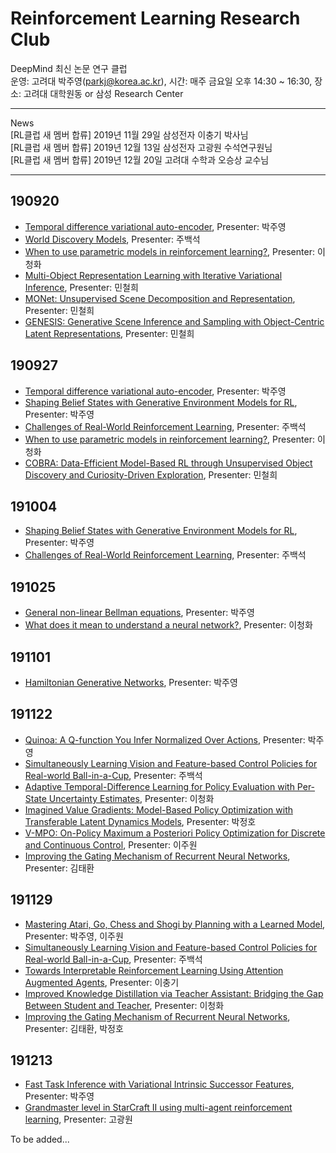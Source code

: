 ﻿# Reinforcement Learning Research Club

DeepMind 최신 논문 연구 클럽  
운영: 고려대 박주영(parkj@korea.ac.kr), 시간: 매주 금요일 오후 14:30 ~ 16:30, 장소: 고려대 대학원동 or 삼성 Research Center  
* * *
News   
[RL클럽 새 멤버 합류] 2019년 11월 29일 삼성전자 이충기 박사님   
[RL클럽 새 멤버 합류] 2019년 12월 13일 삼성전자 고광원 수석연구원님  
[RL클럽 새 멤버 합류] 2019년 12월 20일 고려대 수학과 오승상 교수님  
* * *
## 190920
* [Temporal difference variational auto-encoder](https://arxiv.org/pdf/1806.03107.pdf), Presenter: 박주영
* [World Discovery Models](https://arxiv.org/pdf/1902.07685.pdf), Presenter: 주백석
* [When to use parametric models in reinforcement learning?](https://arxiv.org/pdf/1906.05243.pdf), Presenter: 이청화
* [Multi-Object Representation Learning with Iterative Variational Inference](http://proceedings.mlr.press/v97/greff19a/greff19a.pdf), Presenter: 민철희
* [MONet: Unsupervised Scene Decomposition and Representation](https://arxiv.org/pdf/1901.11390.pdf), Presenter: 민철희
* [GENESIS: Generative Scene Inference and Sampling with Object-Centric Latent Representations](https://arxiv.org/pdf/1907.13052.pdf), Presenter: 민철희

## 190927
* [Temporal difference variational auto-encoder](https://arxiv.org/pdf/1806.03107.pdf), Presenter: 박주영
* [Shaping Belief States with Generative Environment Models for RL](https://arxiv.org/pdf/1906.09237.pdf), Presenter: 박주영
* [Challenges of Real-World Reinforcement Learning](https://arxiv.org/pdf/1904.12901.pdf), Presenter: 주백석
* [When to use parametric models in reinforcement learning?](https://arxiv.org/pdf/1906.05243.pdf), Presenter: 이청화
* [COBRA: Data-Efficient Model-Based RL through Unsupervised Object Discovery and Curiosity-Driven Exploration](https://arxiv.org/pdf/1905.09275.pdf), Presenter: 민철희

## 191004
* [Shaping Belief States with Generative Environment Models for RL](https://arxiv.org/pdf/1906.09237.pdf), Presenter: 박주영
* [Challenges of Real-World Reinforcement Learning](https://arxiv.org/pdf/1904.12901.pdf), Presenter: 주백석

## 191025
* [General non-linear Bellman equations](https://arxiv.org/pdf/1907.03687v1.pdf), Presenter: 박주영
* [What does it mean to understand a neural network?](https://arxiv.org/pdf/1907.06374.pdf), Presenter: 이청화

## 191101
* [Hamiltonian Generative Networks](https://arxiv.org/pdf/1909.13789.pdf), Presenter: 박주영

## 191122
* [Quinoa: A Q-function You Infer Normalized Over Actions](https://arxiv.org/pdf/1911.01831.pdf), Presenter: 박주영
* [Simultaneously Learning Vision and Feature-based Control Policies for Real-world Ball-in-a-Cup](https://arxiv.org/pdf/1902.04706.pdf), Presenter: 주백석
* [Adaptive Temporal-Difference Learning for Policy Evaluation with Per-State Uncertainty Estimates](https://arxiv.org/pdf/1906.07987.pdf), Presenter: 이청화
* [Imagined Value Gradients: Model-Based Policy Optimization with Transferable Latent Dynamics Models](https://arxiv.org/pdf/1910.04142.pdf), Presenter: 박정호
* [V-MPO: On-Policy Maximum a Posteriori Policy Optimization for Discrete and Continuous Control](https://arxiv.org/pdf/1909.12238.pdf), Presenter: 이주원
* [Improving the Gating Mechanism of Recurrent Neural Networks](https://arxiv.org/pdf/1910.09890.pdf), Presenter: 김태환

## 191129
* [Mastering Atari, Go, Chess and Shogi by Planning with a Learned Model](https://arxiv.org/pdf/1911.08265.pdf), Presenter: 박주영, 이주원
* [Simultaneously Learning Vision and Feature-based Control Policies for Real-world Ball-in-a-Cup](https://arxiv.org/pdf/1902.04706.pdf), Presenter: 주백석
* [Towards Interpretable Reinforcement Learning Using Attention Augmented Agents](https://arxiv.org/pdf/1906.02500v1.pdf), Presenter: 이충기
* [Improved Knowledge Distillation via Teacher Assistant: Bridging the Gap Between Student and Teacher](https://arxiv.org/pdf/1902.03393v1.pdf), Presenter: 이청화
* [Improving the Gating Mechanism of Recurrent Neural Networks](https://arxiv.org/pdf/1910.09890.pdf), Presenter: 김태환, 박정호

## 191213
* [Fast Task Inference with Variational Intrinsic Successor Features](https://arxiv.org/pdf/1906.05030v1.pdf), Presenter: 박주영
* [Grandmaster level in StarCraft II using multi-agent reinforcement learning](https://www.nature.com/articles/s41586-019-1724-z), Presenter: 고광원
<!--
* [Generalization of Reinforcement Learners with Working and Episodic Memory](https://arxiv.org/pdf/1910.13406.pdf), Presenter: 박정호
* [Multiagent Evaluation under Incomplete Information](https://arxiv.org/pdf/1909.09849.pdf), Presenter: 이주원
* [Positive-Unlabeled Reward Learning](https://arxiv.org/pdf/1911.00459.pdf), Presenter: 김태환
-->

To be added...
